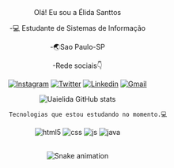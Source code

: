 


<div align="center">Olá! Eu sou a Élida Santtos


-💻 Estudante de Sistemas de Informação 

-🌏Sao Paulo-SP

-Rede sociais👇


[![Instagram](https://img.shields.io/badge/Instagram-E4405F?style=for-the-badge&logo=instagram&logoColor=white)](https://instagram.com/uaielida)
[![Twitter](https://img.shields.io/badge/Twitter-1DA1F2?style=for-the-badge&logo=twitter&logoColor=blue)](https://twitter.com/uaielida)
[![Linkedin](https://img.shields.io/badge/Linkedin-0077B5?style=for-the-badge&logo=linkedin&logoColor=white)](https://www.linkedin.com/in/elida-costa-032b731b6/)
[![Gmail](https://img.shields.io/badge/Gmail-D14836?style=for-the-badge&logo=Gmail&logoColor=white)](https://Gmail.elidacosta2020@gmail.com/)

![Uaielida GitHub stats](https://github-readme-stats.vercel.app/api?username=uaielida&show_icons=true&theme=dracula&count_private=true)


          Tecnologias que estou estudando no momento.💻

<div>
  <img align="center" alt="html5" src="https://img.shields.io/badge/HTML5-E34F26?style=for-the-badge&logo=html5&logoColor=white" />
  <img align="center" alt="css" src="https://img.shields.io/badge/CSS3-1572B6?style=for-the-badge&logo=css3&logoColor=white" />
  <img align="center" alt="js" src="https://img.shields.io/badge/JavaScript-F7DF1E?style=for-the-badge&logo=javascript&logoColor=black" />
  <img align="center" alt="java" src="https://img.shields.io/badge/Java-ED8B00?style=for-the-badge&logo=java&logoColor=white" />
       
</div><br/>


<div align="center">
  
  ![Snake animation](https://github.com/danielbped/danielbped/blob/output/github-contribution-grid-snake.svg)
  
</div>


